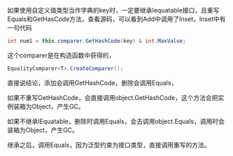 如果使用自定义值类型当作字典的key时，一定要继承Iequatable<T>接口，且重写Equals和GetHasCode方法，查看源码，可以看到Add中调用了Inset，Inset中有一句代码

```c#
int num1 = this.comparer.GetHashCode(key) & int.MaxValue;
```

这个comparer是在构造函数中获得的，

```c#
EqualityComparer<T>.CreateComparer();
```

直接说结论，添加会调用GetHashCode，删除会调用Equals，

如果不重写GetHashCode，会直接调用object.GetHashCode，这个方法会把实例装箱为Object，产生GC。

如果不继承IEquatable<T>，删除时调用Equals，会去调用object.Equals，调用时会装箱为Object，产生GC。

继承之后，调用Equals，因为泛型约束为接口类型，直接调用重写的方法。

